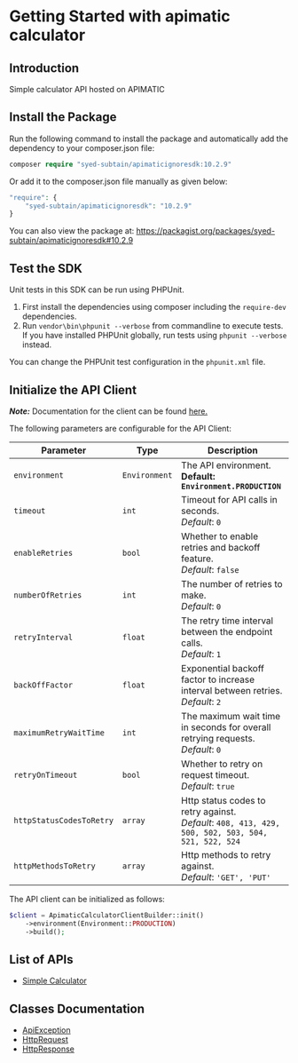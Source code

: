 
# Getting Started with apimatic calculator

## Introduction

Simple calculator API hosted on APIMATIC

## Install the Package

Run the following command to install the package and automatically add the dependency to your composer.json file:

```php
composer require "syed-subtain/apimaticignoresdk:10.2.9"
```

Or add it to the composer.json file manually as given below:

```php
"require": {
    "syed-subtain/apimaticignoresdk": "10.2.9"
}
```

You can also view the package at:
https://packagist.org/packages/syed-subtain/apimaticignoresdk#10.2.9

## Test the SDK

Unit tests in this SDK can be run using PHPUnit.

1. First install the dependencies using composer including the `require-dev` dependencies.
2. Run `vendor\bin\phpunit --verbose` from commandline to execute tests. If you have installed PHPUnit globally, run tests using `phpunit --verbose` instead.

You can change the PHPUnit test configuration in the `phpunit.xml` file.

## Initialize the API Client

**_Note:_** Documentation for the client can be found [here.](https://www.github.com/Syed-Subtain/php-sdk-publish-repo-new1/tree/10.2.9/doc/client.md)

The following parameters are configurable for the API Client:

| Parameter | Type | Description |
|  --- | --- | --- |
| `environment` | `Environment` | The API environment. <br> **Default: `Environment.PRODUCTION`** |
| `timeout` | `int` | Timeout for API calls in seconds.<br>*Default*: `0` |
| `enableRetries` | `bool` | Whether to enable retries and backoff feature.<br>*Default*: `false` |
| `numberOfRetries` | `int` | The number of retries to make.<br>*Default*: `0` |
| `retryInterval` | `float` | The retry time interval between the endpoint calls.<br>*Default*: `1` |
| `backOffFactor` | `float` | Exponential backoff factor to increase interval between retries.<br>*Default*: `2` |
| `maximumRetryWaitTime` | `int` | The maximum wait time in seconds for overall retrying requests.<br>*Default*: `0` |
| `retryOnTimeout` | `bool` | Whether to retry on request timeout.<br>*Default*: `true` |
| `httpStatusCodesToRetry` | `array` | Http status codes to retry against.<br>*Default*: `408, 413, 429, 500, 502, 503, 504, 521, 522, 524` |
| `httpMethodsToRetry` | `array` | Http methods to retry against.<br>*Default*: `'GET', 'PUT'` |

The API client can be initialized as follows:

```php
$client = ApimaticCalculatorClientBuilder::init()
    ->environment(Environment::PRODUCTION)
    ->build();
```

## List of APIs

* [Simple Calculator](https://www.github.com/Syed-Subtain/php-sdk-publish-repo-new1/tree/10.2.9/doc/controllers/simple-calculator.md)

## Classes Documentation

* [ApiException](https://www.github.com/Syed-Subtain/php-sdk-publish-repo-new1/tree/10.2.9/doc/api-exception.md)
* [HttpRequest](https://www.github.com/Syed-Subtain/php-sdk-publish-repo-new1/tree/10.2.9/doc/http-request.md)
* [HttpResponse](https://www.github.com/Syed-Subtain/php-sdk-publish-repo-new1/tree/10.2.9/doc/http-response.md)

